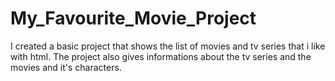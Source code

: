 # My_Favourite_Movie_Project
I created a basic project that shows the list of movies and tv series that i like  with html. The project also gives informations about the tv series and the movies and it's characters. 
